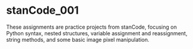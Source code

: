 # stanCode_001
These assignments are practice projects from stanCode, focusing on Python syntax, nested structures, variable assignment and reassignment, string methods, and some basic image pixel manipulation.
